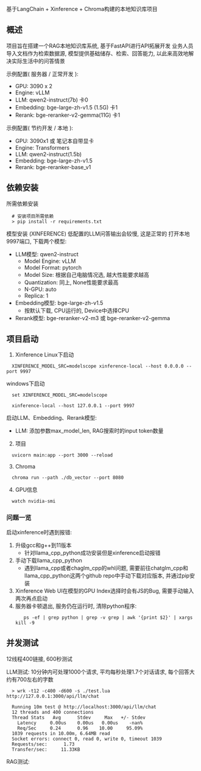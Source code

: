 基于LangChain + Xinference + Chroma构建的本地知识库项目

## 概述
项目旨在搭建一个RAG本地知识库系统, 基于FastAPI进行API拓展开发
业务人员导入文档作为检索数据源, 模型提供基础储存、检索、回答能力, 以此来高效地解决实际生活中的问答情景

示例配置( 服务器 / 正常开发 ):
- GPU: 3090 x 2
- Engine: vLLM
- LLM:       qwen2-instruct(7b)          卡0
- Embedding: bge-large-zh-v1.5    (1.5G) 卡1
- Rerank:    bge-reranker-v2-gemma(11G)  卡1

示例配置( 节约开发 / 本地 ):
- GPU: 3090x1 或 笔记本自带显卡
- Engine: Transformers
- LLM:       qwen2-instruct(1.5b)
- Embedding: bge-large-zh-v1.5
- Rerank:    bge-reranker-base_v1
## 依赖安装
所需依赖安装
```
  # 安装项目所需依赖
  > pip install -r requirements.txt
```

模型安装 (XINFERENCE)
低配置的LLM问答输出会较慢, 这是正常的
打开本地9997端口, 下载两个模型:
   - LLM模型: qwen2-instruct
     - Model Engine: vLLM
     - Model Format: pytorch
     - Model Size: 根据自己电脑情况选, 越大性能要求越高
     - Quantization: 同上, None性能要求最高
     - N-GPU: auto
     - Replica: 1
   - Embedding模型: bge-large-zh-v1.5
     - 按默认下载, CPU运行的, Device中选择CPU
   - Rerank模型: bge-reranker-v2-m3 或 bge-reranker-v2-gemma

## 项目启动

1. Xinference
Linux下启动
```
  XINFERENCE_MODEL_SRC=modelscope xinference-local --host 0.0.0.0 --port 9997
```
windows下启动
```
  set XINFERENCE_MODEL_SRC=modelscope
```
```
  xinference-local --host 127.0.0.1 --port 9997
```

启动LLM、Embedding、Rerank模型:
- LLM: 添加参数max_model_len, RAG搜索时的input token数量

2. 项目
```
  uvicorn main:app --port 3000 --reload
```


3. Chroma
```
  chroma run --path ./db_vector --port 8080
```

4. GPU信息
```
  watch nvidia-smi
```

### 问题一览
启动xinference时遇到报错:
1. 升级gcc和g++到11版本
   - 针对llama_cpp_python成功安装但是xinference启动报错
2. 手动下载llama_cpp_python
   - 遇到llama_cpp或者chaglm_cpp的whl问题, 需要前往chatglm_cpp和llama_cpp_python这两个github repo中手动下载对应版本, 并通过pip安装
3. Xinference Web UI在模型的GPU Index选择时会有JS的Bug, 需要手动输入两次再点启动
4. 服务器卡顿退出, 服务仍在运行时, 清除python程序:
   ```
      ps -ef | grep python | grep -v grep | awk '{print $2}' | xargs kill -9
   ```

## 并发测试
12线程400链接, 600秒测试

LLM测试: 10分钟内可处理1000个请求, 平均每秒处理1.7个对话请求, 每个回答大约有700左右的字数
```
  > wrk -t12 -c400 -d600 -s ./test.lua http://127.0.0.1:3000/api/llm/chat

  Running 10m test @ http://localhost:3000/api/llm/chat
  12 threads and 400 connections
  Thread Stats   Avg      Stdev     Max   +/- Stdev
    Latency     0.00us    0.00us   0.00us    -nan%
    Req/Sec     0.24      0.96    10.00     95.09%
  1039 requests in 10.00m, 6.64MB read
  Socket errors: connect 0, read 0, write 0, timeout 1039
  Requests/sec:      1.73
  Transfer/sec:     11.33KB
```

RAG测试: